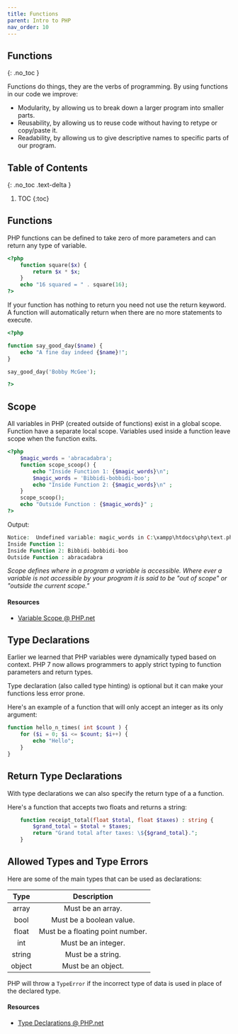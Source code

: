 ```yaml
---
title: Functions
parent: Intro to PHP
nav_order: 10
---
```


<!-- prettier-ignore-start -->
## Functions
{: .no_toc }

Functions do things, they are the verbs of programming. By using functions in our code we improve:

* Modularity, by allowing us to break down a larger program into smaller parts.
* Reusability, by allowing us to reuse code without having to retype or copy/paste it.
* Readability, by allowing us to give descriptive names to specific parts of our program.

## Table of Contents
{: .no_toc .text-delta }  

1. TOC
{:toc}

<!-- prettier-ignore-end -->

## Functions

PHP functions can be defined to take zero of more parameters and can return any type of variable.

```php
<?php
    function square($x) {
        return $x * $x;
    }
    echo "16 squared = " . square(16);
?>
```

If your function has nothing to return you need not use the return keyword. A function will automatically return when there are no more statements to execute.

```php
<?php

function say_good_day($name) {
    echo "A fine day indeed {$name}!";
}

say_good_day('Bobby McGee');

?>
```

## Scope

All variables in PHP (created outside of functions) exist in a global scope. Function have a separate local scope. Variables used inside a function leave scope when the function exits.

```php
<?php
    $magic_words = 'abracadabra';
    function scope_scoop() {
        echo "Inside Function 1: {$magic_words}\n";
        $magic_words = 'Bibbidi-bobbidi-boo';
        echo "Inside Function 2: {$magic_words}\n" ;
    }
    scope_scoop();
    echo "Outside Function : {$magic_words}" ;
?>
```

Output:

```php
Notice:  Undefined variable: magic_words in C:\xampp\htdocs\php\text.php on line 4
Inside Function 1:
Inside Function 2: Bibbidi-bobbidi-boo
Outside Function : abracadabra
```

_Scope defines where in a program a variable is accessible. Where ever a variable is not accessible by your program it is said to be "out of scope" or "outside the current scope."_

#### Resources

- [Variable Scope @ PHP.net](http://us3.php.net/manual/en/language.variables.scope.php)

## Type Declarations

Earlier we learned that PHP variables were dynamically typed based on context. PHP 7 now allows programmers to apply strict typing to function parameters and return types.

Type declaration (also called type hinting) is optional but it can make your functions less error prone.

Here's an example of a function that will only accept an integer as its only argument:

```php
function hello_n_times( int $count ) {
    for ($i = 0; $i <= $count; $i++) {
        echo "Hello";
    }
}
```

## Return Type Declarations

With type declarations we can also specify the return type of a a function.

Here's a function that accepts two floats and returns a string:

```php
    function receipt_total(float $total, float $taxes) : string {
        $grand_total = $total + $taxes;
        return "Grand total after taxes: \${$grand_total}.";
    }
```

## Allowed Types and Type Errors

Here are some of the main types that can be used as declarations:

|  Type  |           Description            |
| :----: | :------------------------------: |
| array  |        Must be an array.         |
|  bool  |     Must be a boolean value.     |
| float  | Must be a floating point number. |
|  int   |       Must be an integer.        |
| string |        Must be a string.         |
| object |        Must be an object.        |

PHP will throw a `TypeError` if the incorrect type of data is used in place of the declared type.

#### Resources

- [Type Declarations @ PHP.net](https://www.php.net/manual/en/functions.arguments.php#functions.arguments.type-declaration)

